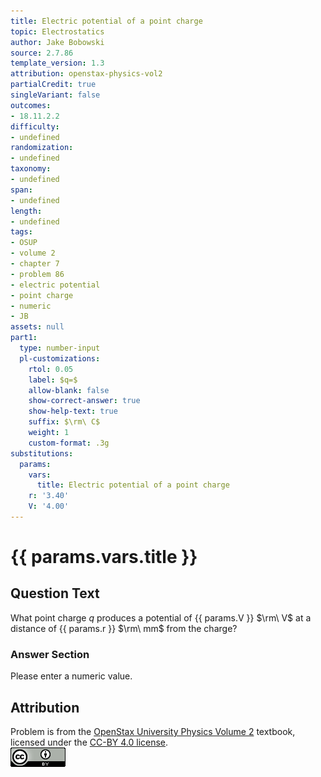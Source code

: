 ```yaml
---
title: Electric potential of a point charge
topic: Electrostatics
author: Jake Bobowski
source: 2.7.86
template_version: 1.3
attribution: openstax-physics-vol2
partialCredit: true
singleVariant: false
outcomes:
- 18.11.2.2
difficulty:
- undefined
randomization:
- undefined
taxonomy:
- undefined
span:
- undefined
length:
- undefined
tags:
- OSUP
- volume 2
- chapter 7
- problem 86
- electric potential
- point charge
- numeric
- JB
assets: null
part1:
  type: number-input
  pl-customizations:
    rtol: 0.05
    label: $q=$
    allow-blank: false
    show-correct-answer: true
    show-help-text: true
    suffix: $\rm\ C$
    weight: 1
    custom-format: .3g
substitutions:
  params:
    vars:
      title: Electric potential of a point charge
    r: '3.40'
    V: '4.00'
---
```

# {{ params.vars.title }}

## Question Text

What point charge $q$ produces a potential of {{ params.V }} $\rm\ V$ at a distance of {{ params.r }} $\rm\ mm$ from the charge?

### Answer Section

Please enter a numeric value.

## Attribution

Problem is from the [OpenStax University Physics Volume 2](https://openstax.org/details/books/university-physics-volume-2) textbook, licensed under the [CC-BY 4.0 license](https://creativecommons.org/licenses/by/4.0/).<br>![Image representing the Creative Commons 4.0 BY license.](https://raw.githubusercontent.com/firasm/bits/master/by.png)
